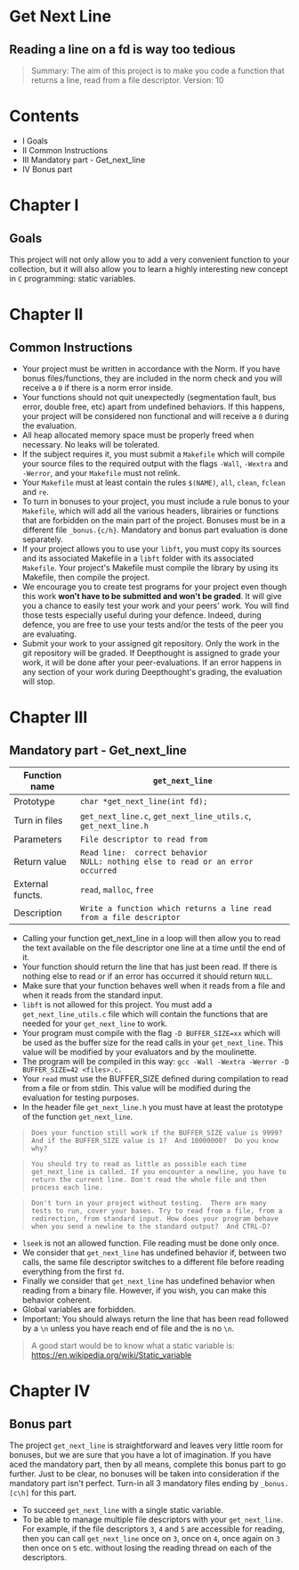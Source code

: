# Get Next Line

## Reading a line on a fd is way too tedious

> Summary: The aim of this project is to make you code a function that returns a line, read from a file descriptor.
> Version: 10

# Contents
- I 	Goals
- II 	Common Instructions
- III 	Mandatory part - Get_next_line
- IV 	Bonus part

# Chapter I

## Goals

This project will not only allow you to add a very convenient function to your collection, but it will also allow you to learn a highly interesting new concept in `C` programming: static variables.

# Chapter II

## Common Instructions

- Your project must be written in accordance with the Norm. If you have bonus files/functions, they are included in the norm check and you will receive a `0` if there is a norm error inside.
- Your functions should not quit unexpectedly (segmentation fault, bus error, double free, etc) apart from undefined behaviors. If this happens, your project will be considered non functional and will receive a `0` during the evaluation.
- All heap allocated memory space must be properly freed when necessary. No leaks will be tolerated.
- If the subject requires it, you must submit a `Makefile` which will compile your source files to the required output with the flags `-Wall`, `-Wextra` and `-Werror`, and your `Makefile` must not relink.
- Your `Makefile` must at least contain the rules `$(NAME)`, `all`, `clean`, `fclean` and `re`.
- To turn in bonuses to your project, you must include a rule bonus to your `Makefile`, which will add all the various headers, librairies or functions that are forbidden on the main part of the project. Bonuses must be in a different file `_bonus.{c/h}`. Mandatory and bonus part evaluation is done separately.
- If your project allows you to use your `libft`, you must copy its sources and its associated Makefile in a `libft` folder with its associated `Makefile`. Your project's Makefile must compile the library by using its Makefile, then compile the project.
- We encourage you to create test programs for your project even though this work **won't have to be submitted and won't be graded**. It will give you a chance to easily test your work and your peers' work. You will find those tests especially useful during your defence. Indeed, during defence, you are free to use your tests and/or the tests of the peer you are evaluating.
- Submit your work to your assigned git repository. Only the work in the git repository will be graded. If Deepthought is assigned to grade your work, it will be done after your peer-evaluations. If an error happens in any section of your work during Deepthought's grading, the evaluation will stop.

# Chapter III

## Mandatory part - Get_next_line

| Function name | `get_next_line` |
| --- | --- |
| Prototype | `char *get_next_line(int fd);` |
| Turn in files | `get_next_line.c`, `get_next_line_utils.c`, `get_next_line.h` |
| Parameters | `File descriptor to read from` |
| Return value | `Read line:  correct behavior`<br>`NULL: nothing else to read or an error occurred` |
| External functs. | `read`, `malloc`, `free` |
| Description | `Write a function which returns a line read from a file descriptor` |

- Calling your function get_next_line in a loop will then allow you to read the text available on the file descriptor one line at a time until the end of it.
- Your function should return the line that has just been read. If there is nothing else to read or if an error has occurred it should return `NULL`.
- Make sure that your function behaves well when it reads from a file and when it reads from the standard input.
- `libft` is not allowed for this project. You must add a `get_next_line_utils.c` file which will contain the functions that are needed for your `get_next_line` to work.
- Your program must compile with the flag `-D BUFFER_SIZE=xx` which will be used as the buffer size for the read calls in your `get_next_line`. This value will be modified by your evaluators and by the moulinette.
- The program will be compiled in this way: `gcc -Wall -Wextra -Werror -D BUFFER_SIZE=42 <files>.c.`
- Your `read` must use the BUFFER_SIZE defined during compilation to read from a file or from stdin. This value will be modified during the evaluation for testing purposes.
- In the header file `get_next_line.h` you must have at least the prototype of the function `get_next_line`.

> `Does your function still work if the BUFFER_SIZE value is 9999? And if the BUFFER_SIZE value is 1?  And 10000000?  Do you know why?`

> `You should try to read as little as possible each time get_next_line is called. If you encounter a newline, you have to return the current line. Don't read the whole file and then process each line.`

> `Don't turn in your project without testing.  There are many tests to run, cover your bases. Try to read from a file, from a redirection, from standard input. How does your program behave when you send a newline to the standard output?  And CTRL-D?`

- `lseek` is not an allowed function. File reading must be done only once.
- We consider that `get_next_line` has undefined behavior if, between two calls, the same file descriptor switches to a different file before reading everything from the first `fd`.
- Finally we consider that `get_next_line` has undefined behavior when reading from a binary file. However, if you wish, you can make this behavior coherent.
- Global variables are forbidden.
- Important: You should always return the line that has been read followed by a `\n` unless you have reach end of file and the is no `\n`.
> A good start would be to know what a static variable is: https://en.wikipedia.org/wiki/Static_variable

# Chapter IV

## Bonus part

The project `get_next_line` is straightforward and leaves very little room for bonuses, but we are sure that you have a lot of imagination. If you have aced the mandatory part, then by all means, complete this bonus part to go further. Just to be clear, no bonuses will be taken into consideration if the mandatory part isn't perfect.
Turn-in all 3 mandatory files ending by `_bonus.[c\h]` for this part.

- To succeed `get_next_line` with a single static variable.
- To be able to manage multiple file descriptors with your `get_next_line`. For example, if the file descriptors `3`, `4` and `5` are accessible for reading, then you can call `get_next_line` once on `3`, once on `4`, once again on `3` then once on `5` etc.
without losing the reading thread on each of the descriptors.
